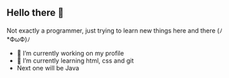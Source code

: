 ## Hello there 👋

Not exactly a programmer, just trying to learn new things here and there (ﾉ*ФωФ)ﾉ

- 🔭 I’m currently working on my profile
- 🌱 I’m currently learning html, css and git
- Next one will be Java
